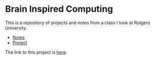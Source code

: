 # Brain Inspired Computing
This is a repository of projects and notes from a class I took at Rutgers University. 

* [Notes](posts/contents.md)
* [Project](posts/project.md)

The link to this project is [here](#).